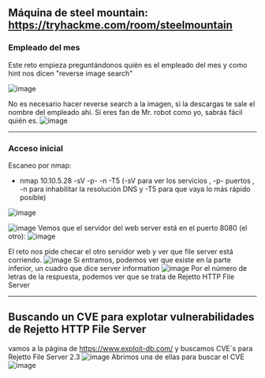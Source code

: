 ## Máquina de steel mountain: https://tryhackme.com/room/steelmountain 

### Empleado del mes

Este reto empieza preguntándonos quién es el empleado del mes y como hint nos dicen "reverse image search"

![image](https://user-images.githubusercontent.com/44788583/149637303-95fa8b47-d68b-4b10-9a33-d85a3caab33b.png)

No es necesario hacer reverse search a la imagen, si la descargas te sale el nombre del empleado ahí. Si eres fan de Mr. robot como yo, sabrás fácil quién es.
![image](https://user-images.githubusercontent.com/44788583/149637576-e5b0c3b1-a9f5-42ad-8024-f00d945aa170.png)

-----

### Acceso inicial

Escaneo por nmap:
- nmap 10.10.5.28 -sV -p- -n -T5 (-sV para ver los servicios , -p- puertos , -n para inhabilitar la resolución DNS y -T5 para que vaya lo más rápido posible)

![image](https://user-images.githubusercontent.com/44788583/149639672-7a066343-5d2f-4b35-8836-8bb78a01b010.png)

![image](https://user-images.githubusercontent.com/44788583/149639906-a0d7e639-e4d4-43a8-a477-3183792e4e81.png)
Vemos que el  servidor del web server está en el puerto 8080 (el otro): 
![image](https://user-images.githubusercontent.com/44788583/149639735-d03eafe1-fa6a-438e-bc56-e1bb9ac0822c.png)

El reto nos pide checar el otro servidor web y ver que file server está corriendo.
![image](https://user-images.githubusercontent.com/44788583/149642323-5a510e71-8160-4b3b-9755-cbc7e63568bc.png)
Si entramos, podemos ver que existe en la parte inferior, un cuadro que dice server information
![image](https://user-images.githubusercontent.com/44788583/149642334-a5aa2f7e-01dd-4118-aa3a-0dc22b5b90f2.png)
Por el número de letras de la respuesta, podemos ver que se trata de Rejetto HTTP File Server

----

## Buscando un CVE para explotar vulnerabilidades de Rejetto HTTP File Server
vamos a la página de https://www.exploit-db.com/ y buscamos CVE´s para Rejetto File Server 2.3
![image](https://user-images.githubusercontent.com/44788583/149642434-0f0a8527-0a46-4b69-b15f-197f60269e1d.png)
Abrimos una de ellas para buscar el CVE
![image](https://user-images.githubusercontent.com/44788583/149642570-e3137c3f-fbe7-4c81-ba8c-abbd3483baf0.png)

